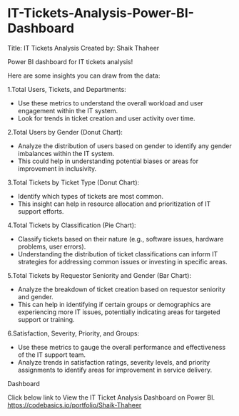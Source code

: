 # IT-Tickets-Analysis-Power-BI-Dashboard
Title: IT Tickets Analysis
Created by: Shaik Thaheer

Power BI dashboard for IT tickets analysis! 

Here are some insights you can draw from the data:

1.Total Users, Tickets, and Departments:

- Use these metrics to understand the overall workload and user engagement within the IT system.
- Look for trends in ticket creation and user activity over time.

2.Total Users by Gender (Donut Chart):

- Analyze the distribution of users based on gender to identify any gender imbalances within the IT system.
- This could help in understanding potential biases or areas for improvement in inclusivity.

3.Total Tickets by Ticket Type (Donut Chart):

- Identify which types of tickets are most common.
- This insight can help in resource allocation and prioritization of IT support efforts.

4.Total Tickets by Classification (Pie Chart):

- Classify tickets based on their nature (e.g., software issues, hardware problems, user errors).
- Understanding the distribution of ticket classifications can inform IT strategies for addressing common issues or investing in specific areas.

5.Total Tickets by Requestor Seniority and Gender (Bar Chart):

- Analyze the breakdown of ticket creation based on requestor seniority and gender.
- This can help in identifying if certain groups or demographics are experiencing more IT issues, potentially indicating areas for targeted support or training.

6.Satisfaction, Severity, Priority, and Groups:

- Use these metrics to gauge the overall performance and effectiveness of the IT support team.
- Analyze trends in satisfaction ratings, severity levels, and priority assignments to identify areas for improvement in service delivery.

Dashboard

Click below link to View the IT Ticket Analysis Dashboard on Power BI.
https://codebasics.io/portfolio/Shaik-Thaheer
